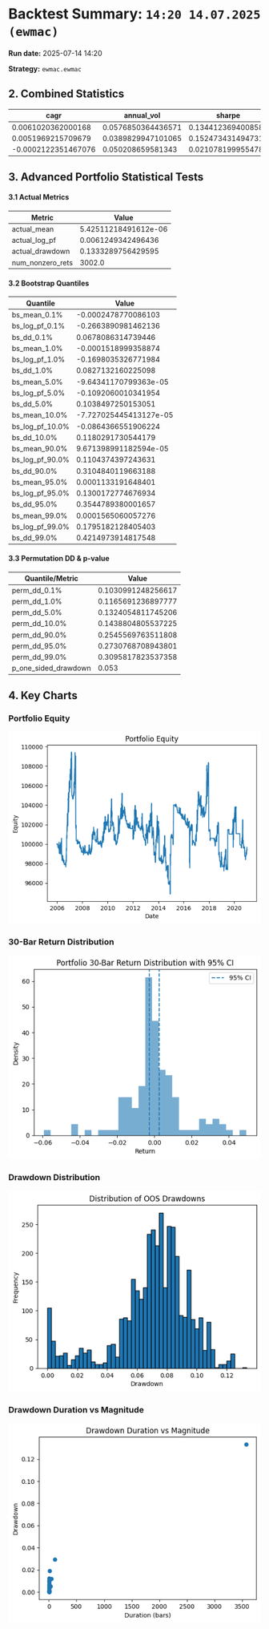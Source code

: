 # Backtest Summary: `14:20 14.07.2025 (ewmac)`

**Run date:** 2025-07-14 14:20

**Strategy:** `ewmac.ewmac`



## 2. Combined Statistics

| cagr | annual_vol | sharpe | sortino | max_drawdown | avg_drawdown | avg_dd_duration | pf | expectancy | win_rate | std_daily | ret_5pct | ret_95pct |
| --- | --- | --- | --- | --- | --- | --- | --- | --- | --- | --- | --- | --- |
| 0.0061020362000168 | 0.0576850364436571 | 0.1344123694008584 | 0.1349546865796322 | 0.1028436932965237 | 0.0293854902181492 | 26.875968992248065 | 1.0596642831652383 | 24.541365378904135 | 3.29004329004329 | 0.0036338157333241 | -0.0053580641098924 | 0.0057464498530118 |
| 0.0051969215709679 | 0.0389829947101065 | 0.1524734314947311 | 0.0711320032172595 | 0.1117564368760808 | 0.0357764151123459 | 28.0625 | 1.343604984520996 | 471.1955781565021 | 8.387096774193548 | 0.0024556978419878 | -0.000710729470199 | 0.0016838832067436 |
| -0.0002122351467076 | 0.050208659581343 | 0.0210781999554781 | 0.0185672980387222 | 0.133328975642958 | 0.071478806875293 | 166.2173913043478 | nan | 4.454903406048892 | 0.5206273440163655 | 0.0031628482598603 | nan | nan |



## 3. Advanced Portfolio Statistical Tests

#### 3.1 Actual Metrics

| Metric | Value |
| --- | --- |
| actual_mean | 5.42511218491612e-06 |
| actual_log_pf | 0.0061249342496436 |
| actual_drawdown | 0.1333289756429595 |
| num_nonzero_rets | 3002.0 |

#### 3.2 Bootstrap Quantiles

| Quantile | Value |
| --- | --- |
| bs_mean_0.1% | -0.0002478770086103 |
| bs_log_pf_0.1% | -0.2663890981462136 |
| bs_dd_0.1% | 0.0678086314739446 |
| bs_mean_1.0% | -0.0001518999358874 |
| bs_log_pf_1.0% | -0.1698035326771984 |
| bs_dd_1.0% | 0.0827132160225098 |
| bs_mean_5.0% | -9.64341170799363e-05 |
| bs_log_pf_5.0% | -0.1092060010341954 |
| bs_dd_5.0% | 0.1038497250153051 |
| bs_mean_10.0% | -7.727025445413127e-05 |
| bs_log_pf_10.0% | -0.0864366551906224 |
| bs_dd_10.0% | 0.1180291730544179 |
| bs_mean_90.0% | 9.671398991182594e-05 |
| bs_log_pf_90.0% | 0.1104374397243631 |
| bs_dd_90.0% | 0.3104840119663188 |
| bs_mean_95.0% | 0.0001133191648401 |
| bs_log_pf_95.0% | 0.1300172774676934 |
| bs_dd_95.0% | 0.3544789380001657 |
| bs_mean_99.0% | 0.0001565060057276 |
| bs_log_pf_99.0% | 0.1795182128405403 |
| bs_dd_99.0% | 0.4214973914817548 |

#### 3.3 Permutation DD & p-value

| Quantile/Metric | Value |
| --- | --- |
| perm_dd_0.1% | 0.1030991248256617 |
| perm_dd_1.0% | 0.1165691236897777 |
| perm_dd_5.0% | 0.1324054811745206 |
| perm_dd_10.0% | 0.1438804805537225 |
| perm_dd_90.0% | 0.2545569763511808 |
| perm_dd_95.0% | 0.2730768708943801 |
| perm_dd_99.0% | 0.3095817823537358 |
| p_one_sided_drawdown | 0.053 |



## 4. Key Charts

### Portfolio Equity

![Portfolio Equity](portfolio/portfolio_equity.png)



### 30-Bar Return Distribution

![30-Bar Return Distribution](portfolio/portfolio_30bar_return_distribution.png)



### Drawdown Distribution

![Drawdown Distribution](portfolio/drawdown_distribution.png)



### Drawdown Duration vs Magnitude

![Drawdown Duration vs Magnitude](portfolio/dd_duration_vs_magnitude.png)

